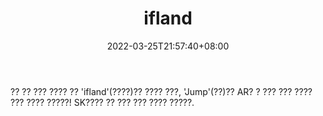 ﻿---
weight: 
title: "ifland"
description: "?? ?? ??? ???? ?? 'ifland'(????)?? ???? ???, 'Jump'(??)?? AR? ? ??? ??? ???? ??? ???? ?????! SK???? ?? ??? ??? ???? ?????."
date: 2022-03-25T21:57:40+08:00
lastmod: 2022-03-25T16:45:40+08:00
draft: false
authors: ["Metabd"]
featuredImage: "73.png"
link: "https://ifland.io/"
tags: ["ifland","ΠιΔβΙη½»"]
categories: ["navigation"]
navigation: ["ΠιΔβΙη½»"]
lightgallery: true
toc: true
pinned: false
recommend: false
recommend1: false
---
?? ?? ??? ???? ?? 'ifland'(????)?? ???? ???, 'Jump'(??)?? AR? ? ??? ??? ???? ??? ???? ?????! SK???? ?? ??? ??? ???? ?????.
